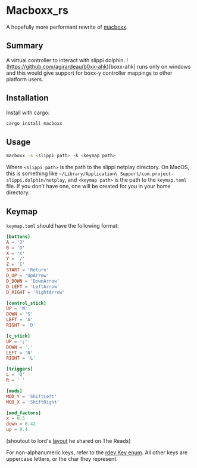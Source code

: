 
# Macboxx_rs

A hopefully more performant rewrite of [macboxx](https://github.com/prmaloney/macboxx).

## Summary
A virtual controller to interact with slippi dolphin.
!(https://github.com/agirardeau/b0xx-ahk)[boxx-ahk] runs only on windows and this would give support for boxx-y controller mappings to other platform users.

## Installation
Install with cargo:
```bash
cargo install macboxx
```

## Usage
```bash
macboxx -s <slippi path> -k <keymap path>
```
Where `<slippi path>` is the path to the slippi netplay directory. On MacOS, this is something like `~/Library/Application\ Support/com.project-slippi.dolphin/netplay`,
and `<keymap path>` is the path to the `keymap.toml` file. If you don't have one, one will be created for you in your home directory.

## Keymap
`keymap.toml` should have the following format:
```toml
[buttons]
A = 'J'
B = 'O'
X = 'K'
Y = '/'
Z = 'I'
START = 'Return'
D_UP = 'UpArrow'
D_DOWN = 'DownArrow'
D_LEFT = 'LeftArrow'
D_RIGHT = 'RightArrow'

[control_stick]
UP = 'W'
DOWN = 'S'
LEFT = 'A'
RIGHT = 'D'

[c_stick]
UP = ';'
DOWN = ','
LEFT = 'N'
RIGHT = 'L'

[triggers]
L = 'Q'
R = ' ' 

[mods]
MOD_Y = 'ShiftLeft'
MOD_X = 'ShiftRight'

[mod_factors]
x = 0.5
down = 0.42
up = 0.4
```
(shoutout to lord's [layout](https://imgur.com/a/3SmBW) he shared on The Reads)

For non-alphanumeric keys, refer to the [rdev Key enum](https://docs.rs/rdev/latest/rdev/enum.Key.html).
All other keys are uppercase letters, or the char they represent.

